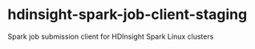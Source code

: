 # hdinsight-spark-job-client-staging
Spark job submission client for HDInsight Spark Linux clusters
